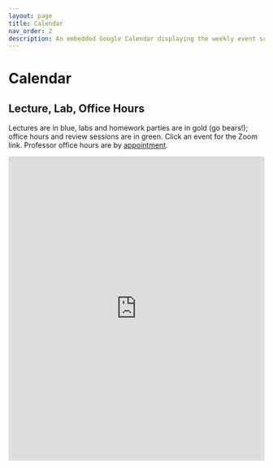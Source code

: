```yaml
---
layout: page
title: Calendar
nav_order: 2
description: An embedded Google Calendar displaying the weekly event schedule.
---
```


# Calendar

## Lecture, Lab, Office Hours

Lectures are in blue, labs and homework parties are in gold (go bears!); office hours and review sessions are in green. Click an event for the Zoom link. Professor office hours are by [appointment](https://mi-suk.youcanbook.me/).

<iframe src="https://calendar.google.com/calendar/embed?height=600&wkst=1&bgcolor=%23ffffff&ctz=America%2FLos_Angeles&title=PH142%20Summer%202022&showPrint=0&showTz=0&mode=WEEK&src=Y18xZGlua2E4bTNodTRyOXQ3YzExOTRzMHNmOEBncm91cC5jYWxlbmRhci5nb29nbGUuY29t&src=Y19rbzV2czRhOXVvM21yYjExazZqbG5udm1tZ0Bncm91cC5jYWxlbmRhci5nb29nbGUuY29t&src=ZW4udXNhI2hvbGlkYXlAZ3JvdXAudi5jYWxlbmRhci5nb29nbGUuY29t&src=Y19zZzJsOXJydHJiYmppMXRxMW5yOXE3NjhqOEBncm91cC5jYWxlbmRhci5nb29nbGUuY29t&color=%23F4511E&color=%23F6BF26&color=%230B8043&color=%23C0CA33" style="border-width:0" width="100%" height="600px" frameborder="0" scrolling="no"></iframe>
